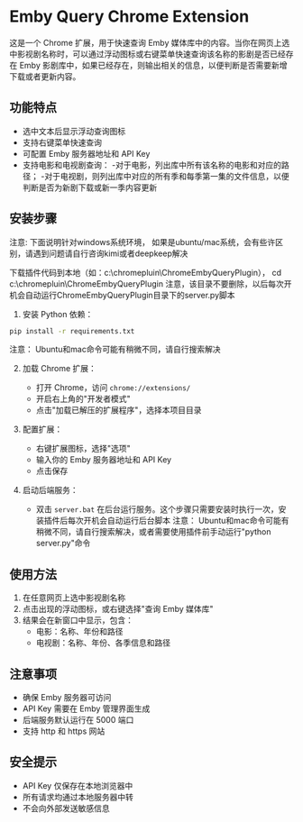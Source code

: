 # Emby Query Chrome Extension

这是一个 Chrome 扩展，用于快速查询 Emby 媒体库中的内容。当你在网页上选中影视剧名称时，可以通过浮动图标或右键菜单快速查询该名称的影剧是否已经存在 Emby 影剧库中，如果已经存在，则输出相关的信息，以便判断是否需要新增下载或者更新内容。

## 功能特点

- 选中文本后显示浮动查询图标
- 支持右键菜单快速查询
- 可配置 Emby 服务器地址和 API Key
- 支持电影和电视剧查询：
    -对于电影，列出库中所有该名称的电影和对应的路径；
    -对于电视剧，则列出库中对应的所有季和每季第一集的文件信息，以便判断是否为新剧下载或新一季内容更新


## 安装步骤
注意: 下面说明针对windows系统环境， 如果是ubuntu/mac系统，会有些许区别，请遇到问题请自行咨询kimi或者deepkeep解决

下载插件代码到本地（如：c:\chromepluin\ChromeEmbyQueryPlugin），
cd c:\chromepluin\ChromeEmbyQueryPlugin
注意，该目录不要删除，以后每次开机会自动运行ChromeEmbyQueryPlugin目录下的server.py脚本


1. 安装 Python 依赖：
```bash
pip install -r requirements.txt
```
注意： Ubuntu和mac命令可能有稍微不同，请自行搜索解决

2. 加载 Chrome 扩展：
   - 打开 Chrome，访问 `chrome://extensions/`
   - 开启右上角的"开发者模式"
   - 点击"加载已解压的扩展程序"，选择本项目目录

3. 配置扩展：
   - 右键扩展图标，选择"选项"
   - 输入你的 Emby 服务器地址和 API Key
   - 点击保存

4. 启动后端服务：
   - 双击 `server.bat` 在后台运行服务。这个步骤只需要安装时执行一次，安装插件后每次开机会自动运行后台脚本
注意： Ubuntu和mac命令可能有稍微不同，请自行搜索解决，或者需要使用插件前手动运行"python server.py"命令
## 使用方法

1. 在任意网页上选中影视剧名称
2. 点击出现的浮动图标，或右键选择"查询 Emby 媒体库"
3. 结果会在新窗口中显示，包含：
   - 电影：名称、年份和路径
   - 电视剧：名称、年份、各季信息和路径

## 注意事项

- 确保 Emby 服务器可访问
- API Key 需要在 Emby 管理界面生成
- 后端服务默认运行在 5000 端口
- 支持 http 和 https 网站

## 安全提示

- API Key 仅保存在本地浏览器中
- 所有请求均通过本地服务器中转
- 不会向外部发送敏感信息
